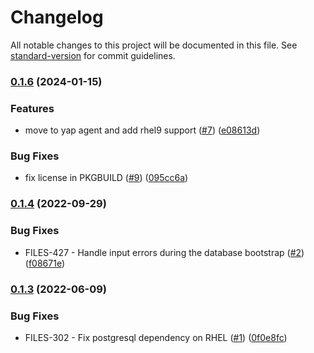 <!--
SPDX-FileCopyrightText: 2022 Zextras <https://www.zextras.com>

SPDX-License-Identifier: AGPL-3.0-only
-->

# Changelog

All notable changes to this project will be documented in this file. See [standard-version](https://github.com/conventional-changelog/standard-version) for commit guidelines.

### [0.1.6](https://github.com/Zextras/carbonio-files-db/compare/v0.1.4...v0.1.6) (2024-01-15)


### Features

* move to yap agent and add rhel9 support ([#7](https://github.com/Zextras/carbonio-files-db/issues/7)) ([e08613d](https://github.com/Zextras/carbonio-files-db/commit/e08613d45ea7435c0e9579530ac8becfb6447f8d))


### Bug Fixes

* fix license in PKGBUILD ([#9](https://github.com/Zextras/carbonio-files-db/issues/9)) ([095cc6a](https://github.com/Zextras/carbonio-files-db/commit/095cc6a1afe6086ed05fe8516b4424805646abbe))

### [0.1.4](https://github.com/Zextras/carbonio-files-db/compare/v0.1.3...v0.1.4) (2022-09-29)


### Bug Fixes

* FILES-427 - Handle input errors during the database bootstrap ([#2](https://github.com/Zextras/carbonio-files-db/issues/2)) ([f08671e](https://github.com/Zextras/carbonio-files-db/commit/f08671ee6b34fb34587119a46b72cdc088c67342))

### [0.1.3](https://github.com/Zextras/carbonio-files-db/compare/v0.1.2...v0.1.3) (2022-06-09)


### Bug Fixes

* FILES-302 - Fix postgresql dependency on RHEL ([#1](https://github.com/Zextras/carbonio-files-db/issues/1)) ([0f0e8fc](https://github.com/Zextras/carbonio-files-db/commit/0f0e8fc67ab45bec942ec3fcaf424ec2bb16fef0))
